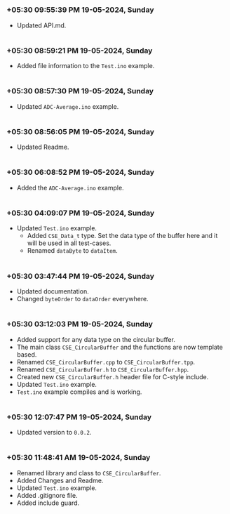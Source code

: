 

#
### **+05:30 09:55:39 PM 19-05-2024, Sunday**

  * Updated API.md.

#
### **+05:30 08:59:21 PM 19-05-2024, Sunday**

  * Added file information to the `Test.ino` example.

#
### **+05:30 08:57:30 PM 19-05-2024, Sunday**

  * Updated `ADC-Average.ino` example.

#
### **+05:30 08:56:05 PM 19-05-2024, Sunday**

  * Updated Readme.

#
### **+05:30 06:08:52 PM 19-05-2024, Sunday** 

  * Added the `ADC-Average.ino` example.

#
### **+05:30 04:09:07 PM 19-05-2024, Sunday**

  * Updated `Test.ino` example.
    * Added `CSE_Data_t` type. Set the data type of the buffer here and it will be used in all test-cases.
    * Renamed `dataByte` to `dataItem`.

#
### **+05:30 03:47:44 PM 19-05-2024, Sunday**

  * Updated documentation.
  * Changed `byteOrder` to `dataOrder` everywhere.

#
### **+05:30 03:12:03 PM 19-05-2024, Sunday**

  * Added support for any data type on the circular buffer.
  * The main class `CSE_CircularBuffer` and the functions are now template based.
  * Renamed `CSE_CircularBuffer.cpp` to `CSE_CircularBuffer.tpp`.
  * Renamed `CSE_CircularBuffer.h` to `CSE_CircularBuffer.hpp`.
  * Created new `CSE_CircularBuffer.h` header file for C-style include.
  * Updated `Test.ino` example.
  * `Test.ino` example compiles and is working.

#
### **+05:30 12:07:47 PM 19-05-2024, Sunday**

  * Updated version to `0.0.2`.

#
### **+05:30 11:48:41 AM 19-05-2024, Sunday**

  * Renamed library and class to `CSE_CircularBuffer`.
  * Added Changes and Readme.
  * Updated `Test.ino` example.
  * Added .gitignore file.
  * Added include guard.


